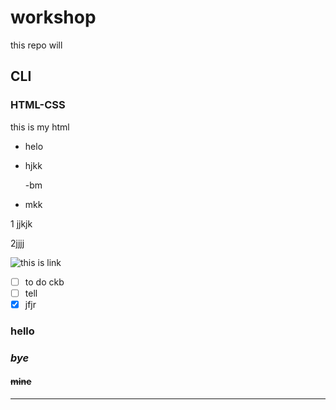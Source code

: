 # workshop
this repo will 

## CLI

### HTML-CSS
this is my html 

- helo
- hjkk


    -bm
- mkk

1 jjkjk

2jjjj
 
 ![this is link](https://www.bookfactory.ch/img/cms/homepage/bookfactory-wandbild-sonnenuntergang-m.png.pagespeed.ce.IL65iHJMvk.png)

 - [ ] to do ckb
 - [ ] tell
 - [x] jfjr

### hello

### *bye*

#### ~~mine~~

<hr>